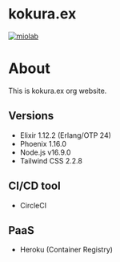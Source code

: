 # kokura.ex

[![miolab](https://circleci.com/gh/miolab/kokuraex.svg?style=svg)](https://github.com/miolab/kokuraex)

# About

This is kokura.ex org website.

## Versions

- Elixir 1.12.2 (Erlang/OTP 24)
- Phoenix 1.16.0
- Node.js v16.9.0
- Tailwind CSS 2.2.8

## CI/CD tool

- CircleCI

## PaaS

- Heroku (Container Registry)
